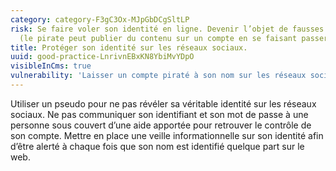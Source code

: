 ```yaml
---
category: category-F3gC3Ox-MJpGbDCgSltLP
risk: Se faire voler son identité en ligne. Devenir l’objet de fausses publications
  (le pirate peut publier du contenu sur un compte en se faisant passer pour son titulaire).
title: Protéger son identité sur les réseaux sociaux.
uuid: good-practice-LnrivnEBxKN8YbiMvYDpO
visibleInCms: true
vulnerability: 'Laisser un compte piraté à son nom sur les réseaux sociaux. '
---
```


Utiliser un pseudo pour ne pas révéler sa véritable identité sur les réseaux sociaux. Ne pas communiquer son identifiant et son mot de passe à une personne sous couvert d’une aide apportée pour retrouver le contrôle de son compte. Mettre en place une veille informationnelle sur son identité afin d’être alerté à chaque fois que son nom est identifié quelque part sur le web.